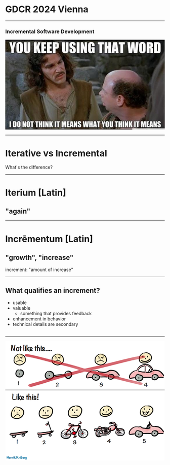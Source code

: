 # GDCR 2024 Vienna

---

### Incremental Software Development

![you-keep-using-that-word.png](./images/you-keep-using-that-word.png)

---

# Iterative vs Incremental

What's the difference?

---

# Iterium [Latin]

## "again"

---

# Incrēmentum [Latin]

## "growth", "increase"

increment: "amount of increase"

---

## What qualifies an increment?

- usable
- valuable 
  - something that provides feedback
- enhancement in behavior
- technical details are secondary

## 

---

![images/mvp.png](./images/mvp.png)
